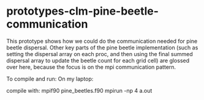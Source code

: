 # prototypes-clm-pine-beetle-communication

This prototype shows how we could do the communication needed for pine beetle
dispersal. Other key parts of the pine beetle implementation (such as setting
the dispersal array on each proc, and then using the final summed dispersal
array to update the beetle count for each grid cell) are glossed over here,
because the focus is on the mpi communication pattern.

To compile and run: On my laptop:

compile with: mpif90 pine_beetles.f90
mpirun -np 4 a.out
